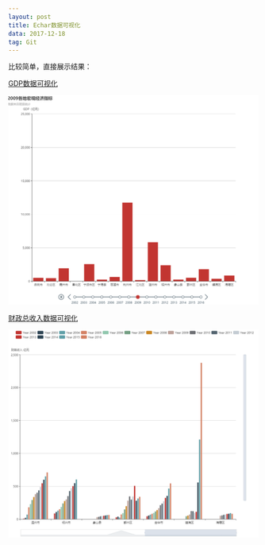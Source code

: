 ```yaml
---
layout: post
title: Echar数据可视化
data: 2017-12-18
tag: Git
---
```


比较简单，直接展示结果：

[GDP数据可视化](/images/posts/Echar/GDP.html)

![GDP](/images/posts/Echar/GDP.png)

[财政总收入数据可视化](/images/posts/Echar/CZZSR.html)

![CZZSR](/images/posts/Echar/CZZSR.png)